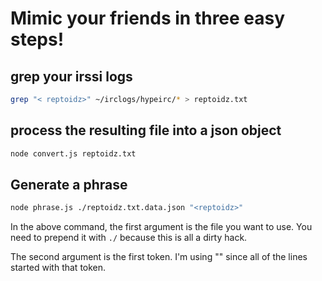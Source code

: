 # Mimic your friends in three easy steps!

## grep your irssi logs

```Bash
grep "< reptoidz>" ~/irclogs/hypeirc/* > reptoidz.txt
```

## process the resulting file into a json object

```Bash
node convert.js reptoidz.txt
```

## Generate a phrase

```Bash
node phrase.js ./reptoidz.txt.data.json "<reptoidz>"
```

In the above command, the first argument is the file you want to use. You need to prepend it with `./` because this is all a dirty hack.

The second argument is the first token. I'm using "<reptoidz>" since all of the lines started with that token.
